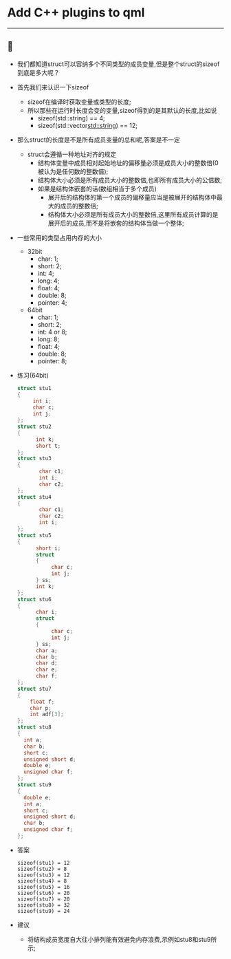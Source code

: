 # Add C++ plugins to qml
---
:art:
---
* 我们都知道struct可以容纳多个不同类型的成员变量,但是整个struct的sizeof到底是多大呢？
* 首先我们来认识一下sizeof
  * sizeof在编译时获取变量或类型的长度;
  * 所以那些在运行时长度会变的变量,sizeof得到的是其默认的长度,比如说
    * sizeof(std::string) == 4;
    * sizeof(std::vector<std::string>) == 12;
* 那么struct的长度是不是所有成员变量的总和呢,答案是不一定
  * struct会遵循一种地址对齐的规定
    * 结构体变量中成员相对起始地址的偏移量必须是成员大小的整数倍(0被认为是任何数的整数倍);
    * 结构体大小必须是所有成员大小的整数倍,也即所有成员大小的公倍数;
    * 如果是结构体嵌套的话(数组相当于多个成员)
      * 展开后的结构体的第一个成员的偏移量应当是被展开的结构体中最大的成员的整数倍;
      * 结构体大小必须是所有成员大小的整数倍,这里所有成员计算的是展开后的成员,而不是将嵌套的结构体当做一个整体;

* 一些常用的类型占用内存的大小
  * 32bit
    * char: 1;
    * short: 2;
    * int: 4;
    * long: 4;
    * float: 4;
    * double: 8;
    * pointer: 4;
  * 64bit
    * char: 1;
    * short: 2;
    * int: 4 or 8;
    * long: 8;
    * float: 4;
    * double: 8;
    * pointer: 8;

* 练习(64bit)

  ```C++
  struct stu1  
  {  
       int i;  
       char c;  
       int j;  
  };
  struct stu2  
  {  
        int k;  
        short t;  
  };
  struct stu3  
  {   
         char c1;   
         int i;  
         char c2;  
  };
  struct stu4  
  {  
         char c1;  
         char c2;  
         int i;  
  };
  struct stu5  
  {  
        short i;  
        struct   
        {  
             char c;  
             int j;  
        } ss;   
        int k;  
  };
  struct stu6  
  {  
        char i;  
        struct   
        {  
             char c;  
             int j;  
        } ss;   
        char a;  
        char b;  
        char d;  
        char e;  
        char f;  
  };
  struct stu7  
  {  
      float f;  
      char p;  
      int adf[3];  
  };
  struct stu8
  {
    int a;
    char b;
    short c;
    unsigned short d;
    double e;
    unsigned char f;
  };
  struct stu9
  {
    double e;
    int a;
    short c;
    unsigned short d;
    char b;
    unsigned char f;
  };
  ```

* 答案

  ```
  sizeof(stu1) = 12
  sizeof(stu2) = 8
  sizeof(stu3) = 12
  sizeof(stu4) = 8
  sizeof(stu5) = 16
  sizeof(stu6) = 20
  sizeof(stu7) = 20
  sizeof(stu8) = 32
  sizeof(stu9) = 24
  ```

* 建议
  * 将结构成员宽度自大往小排列能有效避免内存浪费,示例如stu8和stu9所示;
